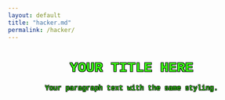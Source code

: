 ```yaml
---
layout: default
title: "hacker.md"
permalink: /hacker/
---
```


<style>
  body {
    background-image: url('https://i.pinimg.com/originals/8b/86/5d/8b865ddcb9bb441b73db346574214f49.gif');
    background-repeat: repeat;
    margin: 0;
  }
</style>

<style>
  .hacker-text {
    font-family: 'Courier New', monospace;
    color: #39FF14;
    text-align: center; /* Add this line to center text */
    text-shadow: 
      -1px -1px 0 #000,
      1px -1px 0 #000,
      -1px 1px 0 #000,
      1px 1px 0 #000;
  }
  
  /* Optional: Center the entire block horizontally */
  .text-container {
    max-width: 800px;
    margin: 0 auto;
  }
</style>

<div class="text-container"> <!-- Wrapper for perfect centering -->
  <h1 class="hacker-text">YOUR TITLE HERE</h1>
  <p class="hacker-text">Your paragraph text with the same styling.</p>
</div>